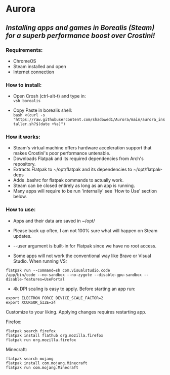 # Aurora

## *Installing apps and games in Borealis (Steam) for a superb performance boost over Crostini!*

### Requirements: 

- ChromeOS
- Steam installed and open
- Internet connection

### How to install:

- Open Crosh (ctrl-alt-t) and type in: <br>
`vsh borealis`

- Copy Paste in borealis shell: <br>
`bash <(curl -s "https://raw.githubusercontent.com/shadowed1/Aurora/main/aurora_installer.sh?$(date +%s)")`


### How it works:

- Steam's virtual machine offers hardware acceleration support that makes Crostini's poor performance untenable. 
- Downloads Flatpak and its required dependencies from Arch's repository.
- Extracts Flatpak to ~/opt/flatpak and its dependencies to ~/opt/flatpak-deps
- Adds .bashrc for flatpak commands to actually work.
- Steam can be closed entirely as long as an app is running.
- Many apps will require to be run 'internally' see 'How to Use' section below.

### How to use:
- Apps and their data are saved in ~/opt/
- Please back up often, I am not 100% sure what will happen on Steam updates.  
- --user argument is built-in for Flatpak since we have no root access.

- Some apps will not work the conventional way like Brave or Visual Studio. When running VS:
  
`flatpak run --command=sh com.visualstudio.code` <br>
`/app/bin/code --no-sandbox --no-zygote --disable-gpu-sandbox --disable-features=UsePortal` <br>


- 4k DPI scaling is easy to apply. Before starting an app run:
  
`export ELECTRON_FORCE_DEVICE_SCALE_FACTOR=2` <br>
`export XCURSOR_SIZE=24` <br>
  
 Customize to your liking. Applying changes requires restarting app. 


Firefox: 

`flatpak search firefox` <br>
`flatpak install flathub org.mozilla.firefox` <br>
`flatpak run org.mozilla.firefox` <br>

Minecraft:

`flatpak search mojang` <br>
`flatpak install com.mojang.Minecraft` <br>
`flatpak run com.mojang.Minecraft` <br>

